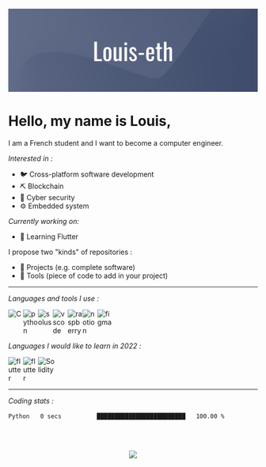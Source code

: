 ![banner](banner.png)

# Hello, my name is Louis,

I am a French student and I want to become a computer engineer.

_Interested in :_
* 🐦 Cross-platform software development
* ⛏ Blockchain
* 💂 Cyber security
* ⚙️ Embedded system

_Currently working on:_
 * 🐣 Learning Flutter

I propose two "kinds" of repositories :
* 🎯 Projects (e.g. complete software)
* 🧩 Tools (piece of code to add in your project)

---

<!--[<img align="right" alt="C" width="275" src="img/pic.gif"/>][C]-->

_Languages and tools I use :_

[<img align="left" alt="C" width="30px" src="https://img.icons8.com/color/48/000000/c-programming.png"/>][C]

[<img align="left" alt="python" width="30px" src="https://img.icons8.com/color/48/000000/python--v1.png"/>][python]

[<img align="left" alt="solus" width="30px" src="https://img.icons8.com/ios-filled/64/000000/linux.png"/>][solus]

[<img align="left" alt="vscode" width="30px" src="https://img.icons8.com/color/48/000000/visual-studio-code-2019.png"/>][vscode]

[<img align="left" alt="raspberry" width="30px" src="https://img.icons8.com/color/48/000000/raspberry-pi.png"/>][raspberry]

[<img align="left" alt="notion" width="30px" src="https://img.icons8.com/color/48/000000/notion--v1.png"/>][notion]

[<img align="left" alt="figma" width="30px" src="https://img.icons8.com/color/48/000000/figma--v1.png"/>][figma]

<br>
<br>
<br>

_Languages I would like to learn in 2022 :_

[<img align="left" alt="flutter" width="30px" src="https://img.icons8.com/color/48/000000/flutter.png"/>][flutter]

<img align="left" alt="flutter" width="30px" src="https://img.icons8.com/color/48/000000/firebase.png"/>

[<img align="left" alt="Solidity" width="35px" src="https://docs.soliditylang.org/en/v0.8.7/_images/logo.svg"/>][Solidity]

<br>
<br>
<br>

<!--

_Career path :_

- BIA (Introduction to aeronautics certificate) with highhonours.<br>
- Eirlingua English Certification 50h.<br>
- Level B1 in written expression in German certified by <br>Deutsches Sprachdiplom der Kultusministerkonferenz. <br>
- Certificate voltaire with highest honour.
- Participation in the hackasprint on artificial intelligence.
- Certification C openclassroom (40h).

-->

----

_Coding stats :_

<!--START_SECTION:waka-->

```text
Python   0 secs          █████████████████████████   100.00 %
```

<!--END_SECTION:waka-->

<!--
[![Top Langs](https://github-readme-stats.vercel.app/api/top-langs/?username=Louis-eth&langs_count=4&layout=compact)]
-->

<br>
<br>

<p align="center">
<img src="https://img.icons8.com/color/48/000000/france.png"/>
</p>

[C]: https://devdocs.io/c/
[python]: https://www.python.org/

[solus]: https://getsol.us/home/
[i3wm]: https://i3wm.org/
[vscode]: https://code.visualstudio.com/
[alacritty]: https://github.com/alacritty/alacritty
[git]: https://git-scm.com/

[raspberry]: https://www.raspberrypi.org/

[notion]: https://www.notion.so/
[figma]: https://www.figma.com/

[C++]: https://isocpp.org/
[flutter]: https://flutter.dev/
[Ocaml]: https://ocaml.org/index.fr.html
[Arduino]: https://www.arduino.cc/
[Solidity]: https://docs.soliditylang.org/en/v0.8.7/
